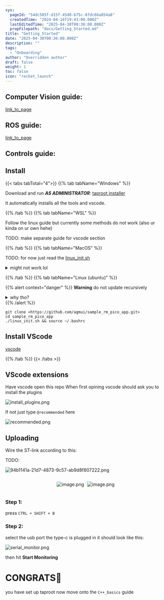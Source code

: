 ```yaml
---
sys:
  pageId: "54dc585f-d15f-45d0-b75c-8fdc66a854a8"
  createdTime: "2024-04-16T19:43:00.000Z"
  lastEditedTime: "2025-04-30T00:36:00.000Z"
  propFilepath: "docs/Getting_Started.md"
title: "Getting_Started"
date: "2025-04-30T00:36:00.000Z"
description: ""
tags:
  - "Onboarding"
author: "Overridden author"
draft: false
weight: 1
toc: false
icon: "rocket_launch"
---
```


## Computer Vision guide:

[link_to_page](86d45bc0-388b-4d26-8848-44f255f73d0e)

## ROS guide:

[link_to_page](3c76c1de-ec8f-46d6-8b0a-294005edc2d5)

## Controls guide:

## Install

{{< tabs tabTotal="4">}}
{{% tab tabName="Windows" %}}

Download and run _**AS ADMINISTRATOR**_: [taproot installer](https://github.com/Thornbots/TeachingFreshies/releases/tag/1.0)

It automatically installs all the tools and vscode.

{{% /tab %}}
{{% tab tabName="WSL" %}}

Follow the linux guide but currently some methods do not work (also ur kinda on ur own hehe)

TODO: make separate guide for vscode section

{{% /tab %}}
{{% tab tabName="MacOS" %}}

TODO: for now just read the [linux_init.sh](https://github.com/agmui/sample_rm_pico_app/blob/main/linux_init.sh)

<details>
<summary>might not work lol</summary>

`brew install libusb pkg-config`

Next install: [vscode](https://code.visualstudio.com/Download)

</details>

{{% /tab %}}
{{% tab tabName="Linux (ubuntu)" %}}

{{% alert context="danger" %}}
**Warning** do not update recursively
<details>
<summary>why tho?</summary>
There are some submodules that may go on for a while (like tinyusb) and I highly
recommend you don't need to get them.
If you want to see what submodules I update just look in `linux_init.sh`
</details>
{{% /alert %}}

```shell
git clone <https://github.com/agmui/sample_rm_pico_app.git>
cd sample_rm_pico_app
./linux_init.sh && source ~/.bashrc
```

## Install VScode

[vscode](https://code.visualstudio.com/Download)

{{% /tab %}}
{{< /tabs >}}

## VScode extensions

Have vscode open this repo
When first opining vscode should ask you to install the plugins

![install_plugins.png](https://prod-files-secure.s3.us-west-2.amazonaws.com/d518164a-d88e-44d1-a4ee-3adb3bd8bce0/89bd30f0-1825-4e77-867b-0a41ce370880/install_plugins.png?X-Amz-Algorithm=AWS4-HMAC-SHA256&X-Amz-Content-Sha256=UNSIGNED-PAYLOAD&X-Amz-Credential=ASIAZI2LB466XZX3PEAN%2F20250526%2Fus-west-2%2Fs3%2Faws4_request&X-Amz-Date=20250526T121518Z&X-Amz-Expires=3600&X-Amz-Security-Token=IQoJb3JpZ2luX2VjEHwaCXVzLXdlc3QtMiJHMEUCIA%2FlZPESaFeZgpQ4ylPI58OJd1nEWkxm9xLEeI0AekHwAiEAnvnn3FDb24OQDypfQMRT%2B%2FOCazeuePqzuJu0Ua8vpisq%2FwMIRRAAGgw2Mzc0MjMxODM4MDUiDMCeEy9oy%2BPqAUm%2B4yrcAxVZT1XlGnoc88mBInAP4H6UHnyPC0IlIgMthxHAdujaj58XxQhSJLAKaKIP%2BRgtNrKfLNMs5Fz3BitFIBuKhy6HoO6lQou3jRsTe9IDYdH41%2FXQ7bmPBQOoqxQpcIaMSeZR6qkVEq06RAUmhnU1boWgayGTl3ev%2Buth8XpH1z0ROoCPeHLDlmcVLUcnCyS6l0KVbe7TI%2FRYqHiNMQxVn6%2BDIhHwv5gV3BCaVvmS5UI4ctkk3qTL4dSwY53qYLB9GZqCC0rQPZpVgc8x40fq0%2BClrN%2B8EcKUxD7qMnUE%2B814JOKrF5XLZugCD4RghmvG%2BawkFDb6fIPzl4QclsLUkXaUIQQTGagnRDb5uXw5203tIdTv858pspuyB83JqmdpCu97lQlmQXptax4nfGKLCWqTFO1%2B4vs7PyZb3ITrKTzKYuhoEvPZeforWSrEOMtj4Il9yZqujX4B79bj8qM9yKp%2BwaRXobjo6Z%2FnFIxqCQUDwAmjDRyupfavEpMDNQgrJZvE1oOYTOhN77VFvLp87%2FAGR5N1v9krxCfJI0OvkG5bUUNJ%2B3ggEiPafXOmf3ZToDBM4wQtzJXEwEgF9oSx9KDmlT29h7dwVgyBPQ0b1wvZMyeqzuLZ7a7BrtDiMIyq0cEGOqUB0%2BlC91T4ojLsFecAGR%2BoNe6ofzgODdc66%2BIU0GVLu5biWVED5sIMUDYATfv0vcwlqhMhVAJ6p0baBUGUKTmB4UcEmOwG5by0LQaJ1R6F4T80TEhjz540s0Vq7MRSozKCo7gMTk7Dl9yeTPmAJgXU5mZ6PPNIY4df%2FaEUTnyKh53M56xrtAEHoP%2Bf9Jc6R759MAGHn0OzoR%2FM35hgQ9bwj78MMiQE&X-Amz-Signature=e0dbe55e51ead57dfa42117042ed39079e1f13e4fd008e0cf7669d01a6defaf0&X-Amz-SignedHeaders=host&x-id=GetObject)

If not just type `@recommended` here  

![recommended.png](https://prod-files-secure.s3.us-west-2.amazonaws.com/d518164a-d88e-44d1-a4ee-3adb3bd8bce0/61e661e9-5d85-4dfc-be0d-8d2097a5e793/recommended.png?X-Amz-Algorithm=AWS4-HMAC-SHA256&X-Amz-Content-Sha256=UNSIGNED-PAYLOAD&X-Amz-Credential=ASIAZI2LB466XZX3PEAN%2F20250526%2Fus-west-2%2Fs3%2Faws4_request&X-Amz-Date=20250526T121518Z&X-Amz-Expires=3600&X-Amz-Security-Token=IQoJb3JpZ2luX2VjEHwaCXVzLXdlc3QtMiJHMEUCIA%2FlZPESaFeZgpQ4ylPI58OJd1nEWkxm9xLEeI0AekHwAiEAnvnn3FDb24OQDypfQMRT%2B%2FOCazeuePqzuJu0Ua8vpisq%2FwMIRRAAGgw2Mzc0MjMxODM4MDUiDMCeEy9oy%2BPqAUm%2B4yrcAxVZT1XlGnoc88mBInAP4H6UHnyPC0IlIgMthxHAdujaj58XxQhSJLAKaKIP%2BRgtNrKfLNMs5Fz3BitFIBuKhy6HoO6lQou3jRsTe9IDYdH41%2FXQ7bmPBQOoqxQpcIaMSeZR6qkVEq06RAUmhnU1boWgayGTl3ev%2Buth8XpH1z0ROoCPeHLDlmcVLUcnCyS6l0KVbe7TI%2FRYqHiNMQxVn6%2BDIhHwv5gV3BCaVvmS5UI4ctkk3qTL4dSwY53qYLB9GZqCC0rQPZpVgc8x40fq0%2BClrN%2B8EcKUxD7qMnUE%2B814JOKrF5XLZugCD4RghmvG%2BawkFDb6fIPzl4QclsLUkXaUIQQTGagnRDb5uXw5203tIdTv858pspuyB83JqmdpCu97lQlmQXptax4nfGKLCWqTFO1%2B4vs7PyZb3ITrKTzKYuhoEvPZeforWSrEOMtj4Il9yZqujX4B79bj8qM9yKp%2BwaRXobjo6Z%2FnFIxqCQUDwAmjDRyupfavEpMDNQgrJZvE1oOYTOhN77VFvLp87%2FAGR5N1v9krxCfJI0OvkG5bUUNJ%2B3ggEiPafXOmf3ZToDBM4wQtzJXEwEgF9oSx9KDmlT29h7dwVgyBPQ0b1wvZMyeqzuLZ7a7BrtDiMIyq0cEGOqUB0%2BlC91T4ojLsFecAGR%2BoNe6ofzgODdc66%2BIU0GVLu5biWVED5sIMUDYATfv0vcwlqhMhVAJ6p0baBUGUKTmB4UcEmOwG5by0LQaJ1R6F4T80TEhjz540s0Vq7MRSozKCo7gMTk7Dl9yeTPmAJgXU5mZ6PPNIY4df%2FaEUTnyKh53M56xrtAEHoP%2Bf9Jc6R759MAGHn0OzoR%2FM35hgQ9bwj78MMiQE&X-Amz-Signature=f10be52bd6178ede658215c571b1a8e325641c1c9ccbdc049d1122dc4af7ac49&X-Amz-SignedHeaders=host&x-id=GetObject)

## Uploading

Wire the ST-link according to this:

TODO:

![94b1141a-21d7-4873-9c57-ab9d8f807222.png](https://prod-files-secure.s3.us-west-2.amazonaws.com/d518164a-d88e-44d1-a4ee-3adb3bd8bce0/e5fad17d-ab82-4300-9f4c-505ab4b1202c/94b1141a-21d7-4873-9c57-ab9d8f807222.png?X-Amz-Algorithm=AWS4-HMAC-SHA256&X-Amz-Content-Sha256=UNSIGNED-PAYLOAD&X-Amz-Credential=ASIAZI2LB466XZX3PEAN%2F20250526%2Fus-west-2%2Fs3%2Faws4_request&X-Amz-Date=20250526T121518Z&X-Amz-Expires=3600&X-Amz-Security-Token=IQoJb3JpZ2luX2VjEHwaCXVzLXdlc3QtMiJHMEUCIA%2FlZPESaFeZgpQ4ylPI58OJd1nEWkxm9xLEeI0AekHwAiEAnvnn3FDb24OQDypfQMRT%2B%2FOCazeuePqzuJu0Ua8vpisq%2FwMIRRAAGgw2Mzc0MjMxODM4MDUiDMCeEy9oy%2BPqAUm%2B4yrcAxVZT1XlGnoc88mBInAP4H6UHnyPC0IlIgMthxHAdujaj58XxQhSJLAKaKIP%2BRgtNrKfLNMs5Fz3BitFIBuKhy6HoO6lQou3jRsTe9IDYdH41%2FXQ7bmPBQOoqxQpcIaMSeZR6qkVEq06RAUmhnU1boWgayGTl3ev%2Buth8XpH1z0ROoCPeHLDlmcVLUcnCyS6l0KVbe7TI%2FRYqHiNMQxVn6%2BDIhHwv5gV3BCaVvmS5UI4ctkk3qTL4dSwY53qYLB9GZqCC0rQPZpVgc8x40fq0%2BClrN%2B8EcKUxD7qMnUE%2B814JOKrF5XLZugCD4RghmvG%2BawkFDb6fIPzl4QclsLUkXaUIQQTGagnRDb5uXw5203tIdTv858pspuyB83JqmdpCu97lQlmQXptax4nfGKLCWqTFO1%2B4vs7PyZb3ITrKTzKYuhoEvPZeforWSrEOMtj4Il9yZqujX4B79bj8qM9yKp%2BwaRXobjo6Z%2FnFIxqCQUDwAmjDRyupfavEpMDNQgrJZvE1oOYTOhN77VFvLp87%2FAGR5N1v9krxCfJI0OvkG5bUUNJ%2B3ggEiPafXOmf3ZToDBM4wQtzJXEwEgF9oSx9KDmlT29h7dwVgyBPQ0b1wvZMyeqzuLZ7a7BrtDiMIyq0cEGOqUB0%2BlC91T4ojLsFecAGR%2BoNe6ofzgODdc66%2BIU0GVLu5biWVED5sIMUDYATfv0vcwlqhMhVAJ6p0baBUGUKTmB4UcEmOwG5by0LQaJ1R6F4T80TEhjz540s0Vq7MRSozKCo7gMTk7Dl9yeTPmAJgXU5mZ6PPNIY4df%2FaEUTnyKh53M56xrtAEHoP%2Bf9Jc6R759MAGHn0OzoR%2FM35hgQ9bwj78MMiQE&X-Amz-Signature=82d9e5009bd01ee8c074ceccf4c2f2f10c393f8db0ef235d487492b9787c7a96&X-Amz-SignedHeaders=host&x-id=GetObject)

<div style="display: flex;flex-direction: row; column-gap:10px; max-width: 630px;justify-content: center;">
<div>

![image.png](https://prod-files-secure.s3.us-west-2.amazonaws.com/d518164a-d88e-44d1-a4ee-3adb3bd8bce0/210ecb78-1116-4d7b-b9b7-2292f66fa2c2/image.png?X-Amz-Algorithm=AWS4-HMAC-SHA256&X-Amz-Content-Sha256=UNSIGNED-PAYLOAD&X-Amz-Credential=ASIAZI2LB466TG6TYKQI%2F20250526%2Fus-west-2%2Fs3%2Faws4_request&X-Amz-Date=20250526T121522Z&X-Amz-Expires=3600&X-Amz-Security-Token=IQoJb3JpZ2luX2VjEHwaCXVzLXdlc3QtMiJHMEUCIEfLSpN%2B6YOj8GvCRzur6kqFkae4Q1NsXjjAkPD59Y1rAiEA6BSyiYlQ0EAMgtZBjDhmhThAzawO%2Fd5NyiON2H7GnPgq%2FwMIRRAAGgw2Mzc0MjMxODM4MDUiDLenbpPRRkxt%2B1vjryrcA7e1lO61sCX0kqr1oO7MtirLlVUGWep0fy9YS%2BId0Ma3IxKbHESUwMczMjYmTt%2FutzH7Zan8RJZJt6zEouBLGSBA8wGCA4GpSRlnr0GEDLtyvuJ7rFwe8ZDJvSLpLjA%2FSrwA6xh4%2F0W3u2No6b%2Bny1kUxnRpqRhTejBK6ex6e32oR8bEbsUfTYzmETo4vt801zuGM9FRIlypqw68aCTSjqpi6c5cPKq%2BDqHmkvgDn%2B5S4e283tHu10gH0ZTNr2Rh%2F4cQPsD6lhPjprnuSttZIYyjfHhVDSzyXKAG%2B2hOCKmA7CZCxL0BMW8DFFe5p%2BkvxfsE5%2BBjNULWlSQJ9SvtnTfsAZ2qLyb0VEsCTtkYviP3zJxZybgROe9oRO08SCzqkgTXSMvDwo744gwGE1nX2VnBIQwWhTEBxsC5bHfizOIl%2BR10D5AtkH6oSt4rMEHYaD%2FNAyRjRroeOhzuyQb%2BAQxen13Lf3Ce92OS64cnVk0UyhvEHlHQ1PueEVixSzrheJT7JFdmyqzGQ50YxPPHZloyqUzK8ksBNlkB%2FRoMAK9wgmh3DE97itMA8sg1i4P2GqNNkQ9Whwxegx0p30Gts4aMEonNUbQ1Dfe63Z90AtjT8oW2uICNKYUx2DYoMIer0cEGOqUBCGrkUecoUKzy4%2FCfSKlkiGLtZlFQnU%2FoRPLJ1BhCRzWVZezvfrp8yTtka8Q3Kt9ssMsMb5gAX%2F67X3ageEkjbwTjGNhS%2FMbirsOFvGBpN1IZ5iJfj%2BsLZLSa2tFJt6ZiRDlTbFw1Nj426o6kK1sZWML0clDX4KxIz0RtF5yxq8x6rjyOq0YfFCBxbO4Wk%2FDoJ%2Bbg1AvyfYvDmWtn1AdvgiMq460t&X-Amz-Signature=59b580b6663a0e691038dd9ae9740d4e80242f5551ebffb7ccd913460e13a8cd&X-Amz-SignedHeaders=host&x-id=GetObject)

</div>
<div>

![image.png](https://prod-files-secure.s3.us-west-2.amazonaws.com/d518164a-d88e-44d1-a4ee-3adb3bd8bce0/33a0fd0f-8ca6-4a86-8e09-26e95ded1fff/image.png?X-Amz-Algorithm=AWS4-HMAC-SHA256&X-Amz-Content-Sha256=UNSIGNED-PAYLOAD&X-Amz-Credential=ASIAZI2LB4662GSRXY53%2F20250526%2Fus-west-2%2Fs3%2Faws4_request&X-Amz-Date=20250526T121522Z&X-Amz-Expires=3600&X-Amz-Security-Token=IQoJb3JpZ2luX2VjEHwaCXVzLXdlc3QtMiJGMEQCIFuAnWI9cH%2Fm3SvxBK%2BJjhznAex69vpqVHwVdIQGw04%2BAiAl7vyOA%2B2Q8mbCBEVygtXQi1csJAa7Oj12drFH9q%2F%2BZSr%2FAwhFEAAaDDYzNzQyMzE4MzgwNSIMivGAjd7RcQeKduS5KtwD6QkunRDk2I2IBICum6zacaTcEF3WcG%2FN2OJOraLBVM1Skmmf0lANsZnTYOubaFIXvha1Lbpjksq3b%2Fjaui6pPhVwU4bp64zCAw5zWpWGR8DFFiLK1BooNPUc%2BXr93CYPDeDJ1QI7GERPe89fQQtQQfkLghPM2hGtUnHBUpYwn0Z0IqA7jfDQF9XjA%2BcgdgRKEJBpNvmr%2BKAwrLj7hSUMA5lDbJRFnFp8u8en5HFk%2BXrz39WNDjGze57Jaz6i3Py4oxvpFyxnVRFUGcQzFYbXlSdnwB1NkciTGJAsqZFMINrK0UBjkFmOBby0P%2BbYYzD6t1uQ%2BFzUFFn69zln8hP2R0IgZQ1f4vfOcmM9CFZWXz0SUqtGdq%2FgYfvt8JSCEVF9CC%2FwIlGsHF35tsqFs3m3vL5aThhGUogu%2FhbeZB8M1b7FXv1T26pUhHsHpdV4rw%2B5FEhGAbfmdoLO5C1M0CrDqjYkr4EmhJfECkoQdoSEHa5JBTqRk%2Bk8BuNii0amjFpuvrYikMrIEQHrtxrSTDJ1nKEuVuRWI%2BRc%2FalUrPp2pcDF1LjfLhms5h4xXCdH0GY2%2FVIV20NrM%2Bc3FiiLfXDGzkkjdcEW36hYG4Jg%2F%2BVKWgQNf4fPcqqi0MEZuQow8qrRwQY6pgH9xLlnq4CirF1AaXjcApdZktvJ7ifGi%2FkdvulLSUnPF6YUSnV3wrzBjEum2zQeM%2B6v%2BjYD9xx1njGnJfoAoSsKDRlM9s58OngDhCFC0escr9c6J0yAYMGVsjifnryopAoYojd0Ta01q6NCU3t0ZiN%2FKOkddjvQbQCf%2BDL4X5TDTy4OBpgI%2BzAkwhfEQloLCNhNIEvi65EOdGcxZY1JDL79c6rxUQ4O&X-Amz-Signature=d1838b4852d30643dd3a2251c2d39ee4dd618d330754496d1d6a8c6a6f54a473&X-Amz-SignedHeaders=host&x-id=GetObject)

</div>
</div>

### Step 1:

press `CTRL + SHIFT + B`

### Step 2:

select the usb port the type-c is plugged in it should look like this:

![serial_monitor.png](https://prod-files-secure.s3.us-west-2.amazonaws.com/d518164a-d88e-44d1-a4ee-3adb3bd8bce0/f03f4774-05d4-4393-b6a0-d5efb6d315ab/serial_monitor.png?X-Amz-Algorithm=AWS4-HMAC-SHA256&X-Amz-Content-Sha256=UNSIGNED-PAYLOAD&X-Amz-Credential=ASIAZI2LB466XZX3PEAN%2F20250526%2Fus-west-2%2Fs3%2Faws4_request&X-Amz-Date=20250526T121518Z&X-Amz-Expires=3600&X-Amz-Security-Token=IQoJb3JpZ2luX2VjEHwaCXVzLXdlc3QtMiJHMEUCIA%2FlZPESaFeZgpQ4ylPI58OJd1nEWkxm9xLEeI0AekHwAiEAnvnn3FDb24OQDypfQMRT%2B%2FOCazeuePqzuJu0Ua8vpisq%2FwMIRRAAGgw2Mzc0MjMxODM4MDUiDMCeEy9oy%2BPqAUm%2B4yrcAxVZT1XlGnoc88mBInAP4H6UHnyPC0IlIgMthxHAdujaj58XxQhSJLAKaKIP%2BRgtNrKfLNMs5Fz3BitFIBuKhy6HoO6lQou3jRsTe9IDYdH41%2FXQ7bmPBQOoqxQpcIaMSeZR6qkVEq06RAUmhnU1boWgayGTl3ev%2Buth8XpH1z0ROoCPeHLDlmcVLUcnCyS6l0KVbe7TI%2FRYqHiNMQxVn6%2BDIhHwv5gV3BCaVvmS5UI4ctkk3qTL4dSwY53qYLB9GZqCC0rQPZpVgc8x40fq0%2BClrN%2B8EcKUxD7qMnUE%2B814JOKrF5XLZugCD4RghmvG%2BawkFDb6fIPzl4QclsLUkXaUIQQTGagnRDb5uXw5203tIdTv858pspuyB83JqmdpCu97lQlmQXptax4nfGKLCWqTFO1%2B4vs7PyZb3ITrKTzKYuhoEvPZeforWSrEOMtj4Il9yZqujX4B79bj8qM9yKp%2BwaRXobjo6Z%2FnFIxqCQUDwAmjDRyupfavEpMDNQgrJZvE1oOYTOhN77VFvLp87%2FAGR5N1v9krxCfJI0OvkG5bUUNJ%2B3ggEiPafXOmf3ZToDBM4wQtzJXEwEgF9oSx9KDmlT29h7dwVgyBPQ0b1wvZMyeqzuLZ7a7BrtDiMIyq0cEGOqUB0%2BlC91T4ojLsFecAGR%2BoNe6ofzgODdc66%2BIU0GVLu5biWVED5sIMUDYATfv0vcwlqhMhVAJ6p0baBUGUKTmB4UcEmOwG5by0LQaJ1R6F4T80TEhjz540s0Vq7MRSozKCo7gMTk7Dl9yeTPmAJgXU5mZ6PPNIY4df%2FaEUTnyKh53M56xrtAEHoP%2Bf9Jc6R759MAGHn0OzoR%2FM35hgQ9bwj78MMiQE&X-Amz-Signature=e327f3377761598bf2273c39c49f0aa3122e94f5a2cb15698791acd9e7f97ff1&X-Amz-SignedHeaders=host&x-id=GetObject)

then hit **Start Monitoring**

# CONGRATS🎉

you have set up taproot now move onto the `C++_basics` guide
